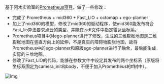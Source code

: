 基于阿木实验室的[Prometheus项目](https://github.com/amov-lab/Prometheus)，做了一些修改：
- 完成了 Prometheus + mid360 + Fast_LIO + octomap + ego-planner
- 加上了mid360的模型，修改了mid360的驱动程序，使mid360能发布符合Fast_lio算法要求点云的类型，并能在.sdf文件中指定雷达坐标系。
- Prometheus项目中对ego-planner进行了修改，生成的三维膨胀地图是二维膨胀地图在竖直方向上的延伸，不是真实的障碍物膨胀地图，故将Prometheus中的ego-planner和原版ego-planner进行了融合，最后能生成实际的三维地图。
- 修改了Fast_LIO的代码，能够在参数文件中设定其发布的两个坐标系（原版将坐标系固定为camera_init和body，不便于加入Prometheus的tf树中）。

<img src="https://pic.imgdb.cn/item/6722f997d29ded1a8cc27882.png" alt="img"/>
